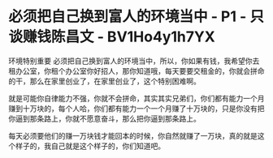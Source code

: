 # 必须把自己换到富人的环境当中 - P1 - 只谈赚钱陈昌文 - BV1Ho4y1h7YX

环境特别重要 必须把自己换到富人的环境当中，所以，你如果有钱，我希望你去租办公室，你租个办公室你好招人，那你知道哦，每天要要交租金的，你就会拼命的干，那么在家里创业了，在家里创业了，这个特别困难啊。

就是可能你自律能力不强，你就不会拼命，其实其实兄弟们，你们都有能力一个月赚到十万块的，每个人哈，你们都有能力一个一个月赚了十万块的，只是你没有把你逼到那条路上，你就不愿意奋斗，那么把你逼到那条路上。

每天必须要他们的赚一万块钱才能回本的时候，你自然就赚了一万块，真的就是这个样子的，我自己就是这个样子的，你们知道吧。

